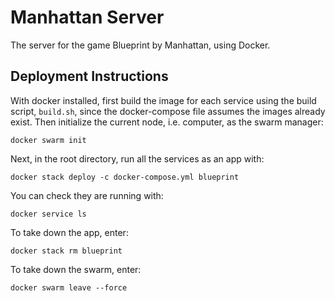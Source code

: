 # Manhattan Server

The server for the game Blueprint by Manhattan, using Docker.

## Deployment Instructions

With docker installed, first build the image for each service using the build script, `build.sh`, since the docker-compose file assumes the images already exist. Then initialize the current node, i.e. computer, as the swarm manager:

`docker swarm init`

Next, in the root directory, run all the services as an app with:

`docker stack deploy -c docker-compose.yml blueprint`

You can check they are running with:

`docker service ls`

To take down the app, enter:

`docker stack rm blueprint`

To take down the swarm, enter:

`docker swarm leave --force`

